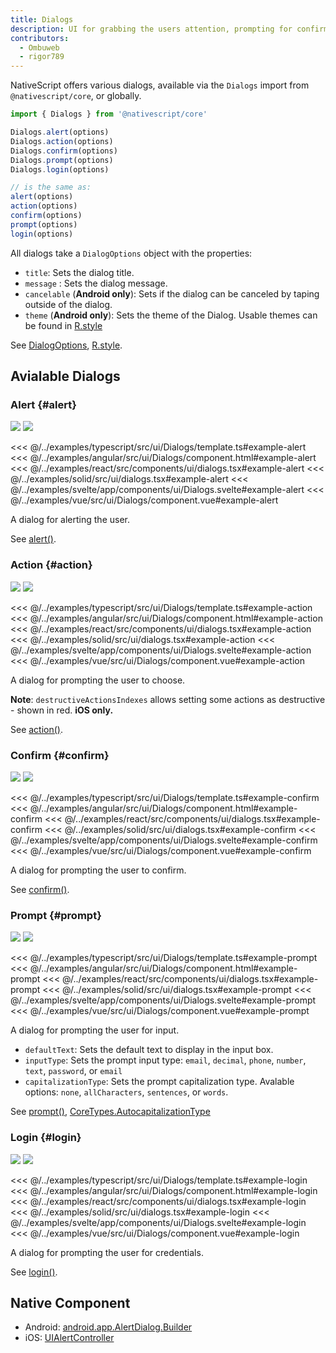 ```yaml
---
title: Dialogs
description: UI for grabbing the users attention, prompting for confirmation, choice, input, or credentials.
contributors:
  - Ombuweb
  - rigor789
---
```


NativeScript offers various dialogs, available via the `Dialogs` import from `@nativescript/core`, or globally.

```ts
import { Dialogs } from '@nativescript/core'

Dialogs.alert(options)
Dialogs.action(options)
Dialogs.confirm(options)
Dialogs.prompt(options)
Dialogs.login(options)

// is the same as:
alert(options)
action(options)
confirm(options)
prompt(options)
login(options)
```

All dialogs take a `DialogOptions` object with the properties:

- `title`: Sets the dialog title.
- `message` : Sets the dialog message.
- `cancelable` (**Android only**): Sets if the dialog can be canceled by taping outside of the dialog.
- `theme` (**Android only**): Sets the theme of the Dialog. Usable themes can be found in [R.style](https://developer.android.com/reference/android/R.style)

See [DialogOptions](/api/interface/DialogOptions), [R.style](https://developer.android.com/reference/android/R.style).

## Avialable Dialogs

### Alert {#alert}

<DeviceFrame type="ios">
<img src="../assets/images/screenshots/ios/Dialogs-Alert.png"/>
</DeviceFrame>
<DeviceFrame type="android">
<img src="../assets/images/screenshots/android/Dialogs-Alert.png"/>
</DeviceFrame>

<<< @/../examples/typescript/src/ui/Dialogs/template.ts#example-alert
<<< @/../examples/angular/src/ui/Dialogs/component.html#example-alert
<<< @/../examples/react/src/components/ui/dialogs.tsx#example-alert
<<< @/../examples/solid/src/ui/dialogs.tsx#example-alert
<<< @/../examples/svelte/app/components/ui/Dialogs.svelte#example-alert
<<< @/../examples/vue/src/ui/Dialogs/component.vue#example-alert

A dialog for alerting the user.

See [alert()](/api/#alert).

### Action {#action}

<DeviceFrame type="ios">
<img src="../assets/images/screenshots/ios/Dialogs-Action.png"/>
</DeviceFrame>
<DeviceFrame type="android">
<img src="../assets/images/screenshots/android/Dialogs-Action.png"/>
</DeviceFrame>

<<< @/../examples/typescript/src/ui/Dialogs/template.ts#example-action
<<< @/../examples/angular/src/ui/Dialogs/component.html#example-action
<<< @/../examples/react/src/components/ui/dialogs.tsx#example-action
<<< @/../examples/solid/src/ui/dialogs.tsx#example-action
<<< @/../examples/svelte/app/components/ui/Dialogs.svelte#example-action
<<< @/../examples/vue/src/ui/Dialogs/component.vue#example-action

A dialog for prompting the user to choose.

**Note**: `destructiveActionsIndexes` allows setting some actions as destructive - shown in red. **iOS only.**

See [action()](/api/#action).

### Confirm {#confirm}

<DeviceFrame type="ios">
<img src="../assets/images/screenshots/ios/Dialogs-Confirm.png"/>
</DeviceFrame>
<DeviceFrame type="android">
<img src="../assets/images/screenshots/android/Dialogs-Confirm.png"/>
</DeviceFrame>

<<< @/../examples/typescript/src/ui/Dialogs/template.ts#example-confirm
<<< @/../examples/angular/src/ui/Dialogs/component.html#example-confirm
<<< @/../examples/react/src/components/ui/dialogs.tsx#example-confirm
<<< @/../examples/solid/src/ui/dialogs.tsx#example-confirm
<<< @/../examples/svelte/app/components/ui/Dialogs.svelte#example-confirm
<<< @/../examples/vue/src/ui/Dialogs/component.vue#example-confirm

A dialog for prompting the user to confirm.

See [confirm()](/api/#confirm).

### Prompt {#prompt}

<DeviceFrame type="ios">
<img src="../assets/images/screenshots/ios/Dialogs-Prompt.png"/>
</DeviceFrame>
<DeviceFrame type="android">
<img src="../assets/images/screenshots/android/Dialogs-Prompt.png"/>
</DeviceFrame>

<<< @/../examples/typescript/src/ui/Dialogs/template.ts#example-prompt
<<< @/../examples/angular/src/ui/Dialogs/component.html#example-prompt
<<< @/../examples/react/src/components/ui/dialogs.tsx#example-prompt
<<< @/../examples/solid/src/ui/dialogs.tsx#example-prompt
<<< @/../examples/svelte/app/components/ui/Dialogs.svelte#example-prompt
<<< @/../examples/vue/src/ui/Dialogs/component.vue#example-prompt

A dialog for prompting the user for input.

- `defaultText`: Sets the default text to display in the input box.
- `inputType`: Sets the prompt input type: `email`, `decimal`, `phone`, `number`, `text`, `password`, or `email`
- `capitalizationType`: Sets the prompt capitalization type. Avalable options: `none`, `allCharacters`, `sentences`, or `words`.

See [prompt()](/api/#prompt), [CoreTypes.AutocapitalizationType](/api/namespace/CoreTypes-AutocapitalizationType)

### Login {#login}

<DeviceFrame type="ios">
<img src="../assets/images/screenshots/ios/Dialogs-Login.png"/>
</DeviceFrame>
<DeviceFrame type="android">
<img src="../assets/images/screenshots/android/Dialogs-Login.png"/>
</DeviceFrame>

<<< @/../examples/typescript/src/ui/Dialogs/template.ts#example-login
<<< @/../examples/angular/src/ui/Dialogs/component.html#example-login
<<< @/../examples/react/src/components/ui/dialogs.tsx#example-login
<<< @/../examples/solid/src/ui/dialogs.tsx#example-login
<<< @/../examples/svelte/app/components/ui/Dialogs.svelte#example-login
<<< @/../examples/vue/src/ui/Dialogs/component.vue#example-login

A dialog for prompting the user for credentials.

See [login()](/api/#login).

## Native Component

- Android: [android.app.AlertDialog.Builder](https://developer.android.com/reference/android/app/AlertDialog.Builder)
- iOS: [UIAlertController](https://developer.apple.com/documentation/uikit/uialertcontroller)
